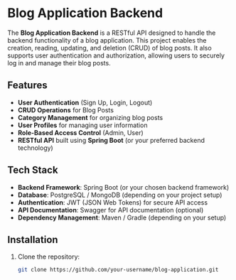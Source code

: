 # Blog Application Backend

The **Blog Application Backend** is a RESTful API designed to handle the backend functionality of a blog application. This project enables the creation, reading, updating, and deletion (CRUD) of blog posts. It also supports user authentication and authorization, allowing users to securely log in and manage their blog posts.

## Features
- **User Authentication** (Sign Up, Login, Logout)
- **CRUD Operations** for Blog Posts
- **Category Management** for organizing blog posts
- **User Profiles** for managing user information
- **Role-Based Access Control** (Admin, User)
- **RESTful API** built using **Spring Boot** (or your preferred backend technology)

## Tech Stack
- **Backend Framework**: Spring Boot (or your chosen backend framework)
- **Database**: PostgreSQL / MongoDB (depending on your project setup)
- **Authentication**: JWT (JSON Web Tokens) for secure API access
- **API Documentation**: Swagger for API documentation (optional)
- **Dependency Management**: Maven / Gradle (depending on your setup)

## Installation

1. Clone the repository:
   ```bash
   git clone https://github.com/your-username/blog-application.git
